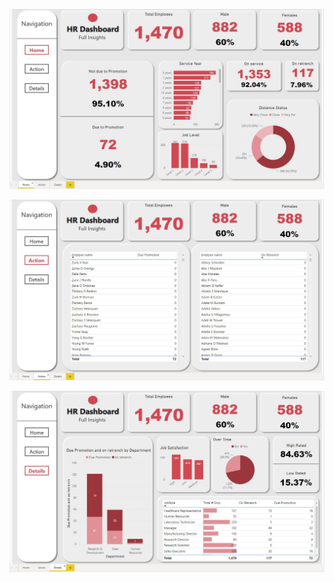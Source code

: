 ![alt text](https://github.com/TarekZaatar/PortfolioProjects/blob/main/Microsoft%20Power%20BI/HR%20Data/Home%20Page.JPG?raw=true)

![alt text](https://github.com/TarekZaatar/PortfolioProjects/blob/main/Microsoft%20Power%20BI/HR%20Data/Action%20Page.JPG?raw=true)

![alt text](https://github.com/TarekZaatar/PortfolioProjects/blob/main/Microsoft%20Power%20BI/HR%20Data/Details%20page.JPG?raw=true)
